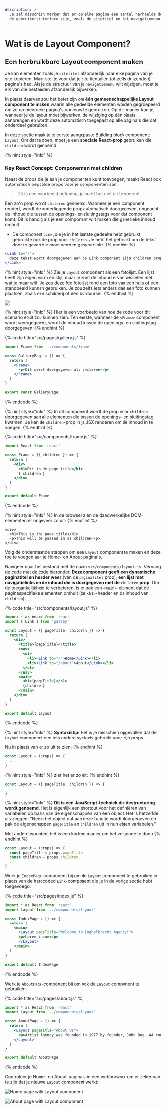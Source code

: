 ```yaml
---
description: >-
  Je zal misschien merken dat er op elke pagina een aantal herhaalde delen van
  de gebruikersinterface zijn, zoals de sitetitel en het navigatiemenu.
---
```


# Wat is de Layout Component?

## Een herbruikbare Layout component maken

Je kan elementen zoals je `sitetitel` afzonderlijk naar elke pagina van je site kopiëren. Maar stel je voor dat je site tientallen (of zelfs duizenden) pagina's had. Als je de structuur van je `navigatiemenu` wilt wijzigen, moet je elk van die bestanden afzonderlijk bijwerken.

In plaats daarvan zou het beter zijn om **één gemeenschappelijke Layout component te maken** waarin alle gedeelde elementen worden gegroepeerd om ze op meerdere pagina's opnieuw te gebruiken. Op die manier kan je, wanneer je de layout moet bijwerken, de wijziging op één plaats aanbrengen en wordt deze automatisch toegepast op alle pagina's die dat onderdeel gebruiken.

In deze sectie maak je je eerste aangepaste Building block component: `Layout`. Om dat te doen, moet je een **speciale React-prop** gebruiken die `children` wordt genoemd.

{% hint style="info" %}
### Key React Concept: Componenten met children

Naast de props die je aan je componenten kunt toevoegen, maakt React ook automatisch bepaalde props voor je componenten aan.

> Dit is een voorbeeld oefening, je hoeft het niet uit te voeren!

Een zo'n prop wordt `children` genoemd. Wanneer je een component rendert, wordt de onderliggende prop automatisch doorgegeven, ongeacht de inhoud die tussen de openings- en sluitingstags voor dat component komt. Dit is handig als je een component wilt maken die generieke inhoud omhult.

* De component `Link,`die je in het laatste gedeelte hebt gebruikt, gebruikte ook de prop voor `children`. Je hebt het gebruikt om de tekst door te geven die moet worden gehyperlinkt.
{% endhint %}

```jsx
<Link to="/">
  deze tekst wordt doorgegeven aan de Link component zijn children prop!
</Link>
```

{% hint style="info" %}
Zie je `Layout` component als een fotolijst. Een lijst heeft zijn eigen vorm en stijl, maar je kunt de inhoud ervan wisselen met wat je maar wilt. Je zou dezelfde fotolijst rond een foto van een huis of een standbeeld kunnen gebruiken. Je zou zelfs iets anders dan een foto kunnen plaatsen, zoals een schilderij of een borduursel.
{% endhint %}

![](<../../.gitbook/assets/image (140).png>)

{% hint style="info" %}
Hier is een voorbeeld van hoe de code voor dit scenario eruit zou kunnen zien. Ten eerste, wanneer de `<Frame>` component wordt weergegeven, wordt de inhoud tussen de openings- en sluitingstag doorgegeven:
{% endhint %}

{% code title="src/pages/gallery.js" %}
```jsx
import Frame from '../components/frame'

const GalleryPage = () => {
  return (
    <Frame>
      <p>Dit wordt doorgegeven als children</p>
    </Frame>
  )
}

export const GalleryPage
```
{% endcode %}

{% hint style="info" %}
In dit component wordt de prop voor `children` doorgegeven aan alle elementen die tussen de openings- en sluitingstag kwamen. Je kan de `children`-prop in je JSX renderen om de inhoud in te voegen.
{% endhint %}

{% code title="src/components/frame.js" %}
```jsx
import React from 'react'

const Frame = ({ children }) => {
  return (
    <div>
      <h1>Dit is de page title</h1>
      { children }
    </div>
  )
}

export default Frame
```
{% endcode %}

{% hint style="info" %}
In de browser zien de daadwerkelijke DOM-elementen er ongeveer zo uit:
{% endhint %}

```markup
<div>
  <h1>This is the page title</h1>
  <p>This will be passed in as children</p>
</div>
```

Volg de onderstaande stappen om een `Layout` component te maken en deze toe te voegen aan je Home- en About-pagina's.

Navigeer naar het bestand met de naam `src/components/layout.js`. Vervang de code met de code hieronder. **Deze component geeft een dynamische paginatitel en header weer** (van de `paginatitel` prop), **een lijst met navigatielinks en de inhoud die is doorgegeven met de** `children` **prop**. Om de toegankelijkheid te verbeteren, is er ook een `<main>`-element dat de paginaspecifieke elementen omhult (de `<h1>`-header en de inhoud van `children`).

{% code title="src/components/layout.js" %}
```jsx
import * as React from 'react'
import { Link } from 'gatsby'

const Layout = ({ pageTitle, children }) => {
  return (
    <div>
      <title>{pageTitle}</title>
      <nav>
        <ul>
          <li><Link to="/">Home</Link></li>
          <li><Link to="/about">About</Link></li>
        </ul>
      </nav>
      <main>
        <h1>{pageTitle}</h1>
        {children}
      </main>
    </div>
  )
}

export default Layout
```
{% endcode %}

{% hint style="info" %}
**Syntaxistip:** Het is je misschien opgevallen dat de `Layout` component een iets andere syntaxis gebruikt voor zijn props.

Nu in plaats van er zo uit te zien:
{% endhint %}

```jsx
const Layout = (props) => {
  ...
}
```

{% hint style="info" %}
ziet het er zo uit:
{% endhint %}

```jsx
const Layout = ({ pageTitle, children }) => {
  ...
}
```

{% hint style="info" %}
**Dit is een JavaScript-techniek die destructuring wordt genoemd**. Het is eigenlijk een shortcut voor het definiëren van variabelen op basis van de eigenschappen van een object. Het is hetzelfde als zeggen: "Neem het object dat aan deze functie wordt doorgegeven en pak de eigenschappen `pageTitle` en `children` uit in hun eigen variabelen."

Met andere woorden, het is een kortere manier om het volgende te doen
{% endhint %}

```jsx
const Layout = (props) => {
  const pageTitle = props.pageTitle
  const children = props.children
  ...
}
```

Werk je `IndexPage`-component bij om de `Layout` component te gebruiken in plaats van de hardcoded `Link`-component die je in de vorige sectie hebt toegevoegd.

{% code title="src/pages/index.js" %}
```jsx
import * as React from 'react'
import Layout from '../components/layout'

const IndexPage = () => {
  return (
    <main>
      <Layout pageTitle="Welcome to Inghelbrecht Agency!">
      <p>Lorem ipsum</p>
      </Layout>
    </main>
  )
}

export default IndexPage
```
{% endcode %}

Werk je `AboutPage`-component bij om ook de `Layout` component te gebruiken.

{% code title="src/pages/about.js" %}
```jsx
import * as React from 'react'
import Layout from '../components/layout'

const AboutPage = () => {
  return (
    <Layout pageTitle="About Us">
      <p>Artist Agency was founded in 1977 by founder, John Doe. AA continues to be at the forefront of art by establishing the careers of our talents on a holistic level -- and setting trends within the industry. </p>
    </Layout>
  )
}

export default AboutPage
```
{% endcode %}

Controleer je Home- en About-pagina's in een webbrowser om er zeker van te zijn dat je nieuwe `Layout` component werkt:

![Home page with Layout component](<../../.gitbook/assets/image (101).png>)

![About page with Layout component](<../../.gitbook/assets/image (39).png>)
